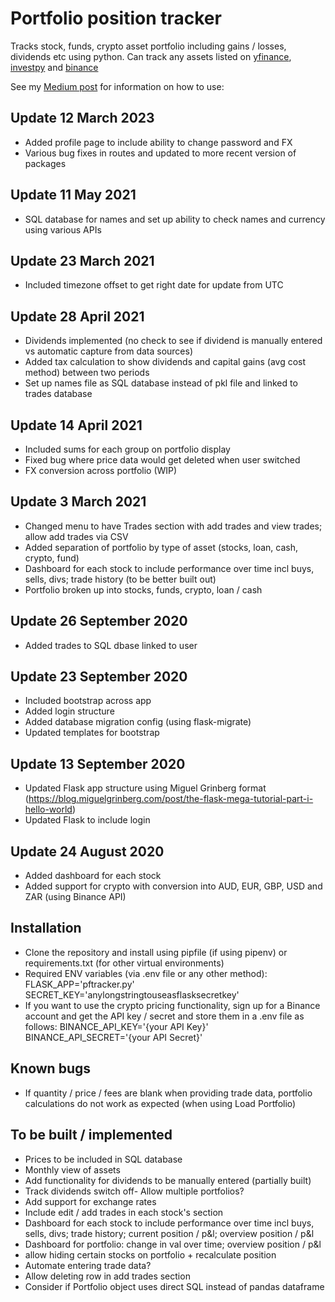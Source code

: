 # Portfolio position tracker
Tracks stock, funds, crypto asset portfolio including gains / losses, dividends etc using python. Can track any assets listed on [yfinance](https://github.com/ranaroussi/yfinance), [investpy](https://github.com/alvarobartt/investpy) and [binance](https://github.com/sammchardy/python-binance)

See my [Medium post](https://medium.com/@gerard_syd/python-stock-portfolio-tracker-4bf6d082f564) for information on how to use:
## Update 12 March 2023
- Added profile page to include ability to change password and FX
- Various bug fixes in routes and updated to more recent version of packages

## Update 11 May 2021
- SQL database for names and set up ability to check names and currency using various APIs

## Update 23 March 2021
- Included timezone offset to get right date for update from UTC

## Update 28 April 2021
- Dividends implemented (no check to see if dividend is manually entered vs automatic capture from data sources)
- Added tax calculation to show dividends and capital gains (avg cost method) between two periods
- Set up names file as SQL database instead of pkl file and linked to trades database

## Update 14 April 2021
- Included sums for each group on portfolio display
- Fixed bug where price data would get deleted when user switched
- FX conversion across portfolio (WIP)

## Update 3 March 2021
- Changed menu to have Trades section with add trades and view trades; allow add trades via CSV
- Added separation of portfolio by type of asset (stocks, loan, cash, crypto, fund)
- Dashboard for each stock to include performance over time incl buys, sells, divs; trade history (to be better built out)
- Portfolio broken up into stocks, funds, crypto, loan / cash

## Update 26 September 2020
- Added trades to SQL dbase linked to user

## Update 23 September 2020
- Included bootstrap across app
- Added login structure
- Added database migration config (using flask-migrate)
- Updated templates for bootstrap

## Update 13 September 2020
- Updated Flask app structure using Miguel Grinberg format (https://blog.miguelgrinberg.com/post/the-flask-mega-tutorial-part-i-hello-world)
- Updated Flask to include login

## Update 24 August 2020
- Added dashboard for each stock 
- Added support for crypto with conversion into AUD, EUR, GBP, USD and ZAR (using Binance API)

## Installation
- Clone the repository and install using pipfile (if using pipenv) or requirements.txt (for other virtual environments)
- Required ENV variables (via .env file or any other method):
    FLASK_APP='pftracker.py'
    SECRET_KEY='anylongstringtouseasflasksecretkey'
- If you want to use the crypto pricing functionality, sign up for a Binance account and get the API key / secret and store them in a .env file as follows:
    BINANCE_API_KEY='{your API Key}'
    BINANCE_API_SECRET='{your API Secret}'

## Known bugs
- If quantity / price / fees are blank when providing trade data, portfolio calculations do not work as expected (when using Load Portfolio)

## To be built / implemented
- Prices to be included in SQL database
- Monthly view of assets
- Add functionality for dividends to be manually entered (partially built)
- Track dividends switch off- Allow multiple portfolios?
- Add support for exchange rates
- Include edit / add trades in each stock's section
- Dashboard for each stock to include performance over time incl buys, sells, divs; trade history; current position / p&l; overview position / p&l
- Dashboard for portfolio: change in val over time; overview position / p&l
- allow hiding certain stocks on portfolio + recalculate position
- Automate entering trade data? 
- Allow deleting row in add trades section
- Consider if Portfolio object uses direct SQL instead of pandas dataframe